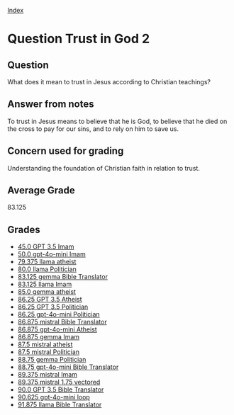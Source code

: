 
[Index](../../index.md)
# Question Trust in God 2
## Question
What does it mean to trust in Jesus according to Christian teachings?

## Answer from notes
To trust in Jesus means to believe that he is God, to believe that he died on the cross to pay for our sins, and to rely on him to save us.

## Concern used for grading
Understanding the foundation of Christian faith in relation to trust.

## Average Grade
83.125

## Grades
 * [45.0 GPT 3.5 Imam](../answers/GPT_3.5_Imam/Trust_in_God_2.md)
 * [50.0 gpt-4o-mini Imam](../answers/gpt-4o-mini_Imam/Trust_in_God_2.md)
 * [79.375 llama atheist](../answers/llama_atheist/Trust_in_God_2.md)
 * [80.0 llama Politician](../answers/llama_Politician/Trust_in_God_2.md)
 * [83.125 gemma Bible Translator](../answers/gemma_Bible_Translator/Trust_in_God_2.md)
 * [83.125 llama Imam](../answers/llama_Imam/Trust_in_God_2.md)
 * [85.0 gemma atheist](../answers/gemma_atheist/Trust_in_God_2.md)
 * [86.25 GPT 3.5 Atheist](../answers/GPT_3.5_Atheist/Trust_in_God_2.md)
 * [86.25 GPT 3.5 Politician](../answers/GPT_3.5_Politician/Trust_in_God_2.md)
 * [86.25 gpt-4o-mini Politician](../answers/gpt-4o-mini_Politician/Trust_in_God_2.md)
 * [86.875 mistral Bible Translator](../answers/mistral_Bible_Translator/Trust_in_God_2.md)
 * [86.875 gpt-4o-mini Atheist](../answers/gpt-4o-mini_Atheist/Trust_in_God_2.md)
 * [86.875 gemma Imam](../answers/gemma_Imam/Trust_in_God_2.md)
 * [87.5 mistral atheist](../answers/mistral_atheist/Trust_in_God_2.md)
 * [87.5 mistral Politician](../answers/mistral_Politician/Trust_in_God_2.md)
 * [88.75 gemma Politician](../answers/gemma_Politician/Trust_in_God_2.md)
 * [88.75 gpt-4o-mini Bible Translator](../answers/gpt-4o-mini_Bible_Translator/Trust_in_God_2.md)
 * [89.375 mistral Imam](../answers/mistral_Imam/Trust_in_God_2.md)
 * [89.375 mistral 1.75 vectored](../answers/mistral_1.75_vectored/Trust_in_God_2.md)
 * [90.0 GPT 3.5 Bible Translator](../answers/GPT_3.5_Bible_Translator/Trust_in_God_2.md)
 * [90.625 gpt-4o-mini loop](../answers/gpt-4o-mini_loop/Trust_in_God_2.md)
 * [91.875 llama Bible Translator](../answers/llama_Bible_Translator/Trust_in_God_2.md)

